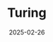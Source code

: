 ---  
layout: startup_page  
title: "Turing"  
id: "turing.com"  
permalink: "/turingturing.com02262025/"  
website: "https://turing.com/s/wY0xCJ"  
funding_round: ""  
funding_amount: "$14M"  
investors: "Safar Partners"  
about: "Turing provides AI-driven water management solutions, offering end-to-end digital solutions for the utility sector and industrial treatment. Their platforms use AI-powered automation, industrial IoT (IIoT), and industry expertise to enable real-time control, monitoring, and intelligent decision-making, optimizing the entire water lifecycle. Turing aims to help industries and municipalities manage water resources efficiently and sustainably."  
markets: "AI, Watertech, IIoT, Business/Productivity Software, Human Capital Services, IT Consulting and Outsourcing, HR Tech, SaaS, Artificial Intelligence & Machine Learning"  
hq: "Palo Alto, California, United States"  
founded_year: "2018"  
linkedin: "https://www.linkedin.com/company/turingcom"  
twitter: "https://twitter.com/turingcom"  
instagram: ""  
facebook: "https://www.facebook.com/turingcom"  
crunchbase: "https://www.crunchbase.com/organization/turing"  
pitchbook: "https://pitchbook.com/profiles/company/235033-21"  

date_display: "26-Feb-2025"  
date: "2025-02-26"

# SEO Optimization  
meta_title: "Turing -  Funding ($14M)"  
meta_description: "Turing, Turing provides AI-driven water management solutions, offering end-to-end digital solutions for the utility sector and industrial treatment. Their pla..."  
meta_keywords: "Turing, AI, Watertech, IIoT, Business/Productivity Software, Human Capital Services, IT Consulting and Outsourcing, HR Tech, SaaS, Artificial Intelligence & Machine Learning,  funding"  
canonical_url: "https://startup.projectstartups.com/turingturing.com02262025/"  
---